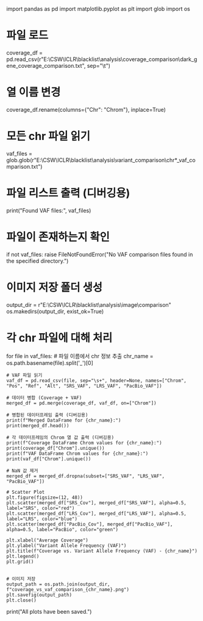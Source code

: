 import pandas as pd
import matplotlib.pyplot as plt
import glob
import os

# 파일 로드
coverage_df = pd.read_csv(r"E:\CSW\ICLR\blacklist\analysis\coverage_comparison\dark_gene_coverage_comparison.txt", sep="\t")

# 열 이름 변경
coverage_df.rename(columns={"Chr": "Chrom"}, inplace=True)

# 모든 chr 파일 읽기
vaf_files = glob.glob(r"E:\CSW\ICLR\blacklist\analysis\variant_comparison\chr*_vaf_comparison.txt")

# 파일 리스트 출력 (디버깅용)
print("Found VAF files:", vaf_files)

# 파일이 존재하는지 확인
if not vaf_files:
    raise FileNotFoundError("No VAF comparison files found in the specified directory.")

# 이미지 저장 폴더 생성
output_dir = r"E:\CSW\ICLR\blacklist\analysis\image\comparison"
os.makedirs(output_dir, exist_ok=True)

# 각 chr 파일에 대해 처리
for file in vaf_files:
    # 파일 이름에서 chr 정보 추출
    chr_name = os.path.basename(file).split('_')[0]

    # VAF 파일 읽기
    vaf_df = pd.read_csv(file, sep="\s+", header=None, names=["Chrom", "Pos", "Ref", "Alt", "SRS_VAF", "LRS_VAF", "PacBio_VAF"])

    # 데이터 병합 (Coverage + VAF)
    merged_df = pd.merge(coverage_df, vaf_df, on=["Chrom"])

    # 병합된 데이터프레임 출력 (디버깅용)
    print(f"Merged DataFrame for {chr_name}:")
    print(merged_df.head())

    # 각 데이터프레임의 Chrom 열 값 출력 (디버깅용)
    print(f"Coverage DataFrame Chrom values for {chr_name}:")
    print(coverage_df["Chrom"].unique())
    print(f"VAF DataFrame Chrom values for {chr_name}:")
    print(vaf_df["Chrom"].unique())

    # NaN 값 제거
    merged_df = merged_df.dropna(subset=["SRS_VAF", "LRS_VAF", "PacBio_VAF"])

    # Scatter Plot
    plt.figure(figsize=(12, 48))
    plt.scatter(merged_df["SRS_Cov"], merged_df["SRS_VAF"], alpha=0.5, label="SRS", color="red")
    plt.scatter(merged_df["LRS_Cov"], merged_df["LRS_VAF"], alpha=0.5, label="LRS", color="blue")
    plt.scatter(merged_df["PacBio_Cov"], merged_df["PacBio_VAF"], alpha=0.5, label="PacBio", color="green")

    plt.xlabel("Average Coverage")
    plt.ylabel("Variant Allele Frequency (VAF)")
    plt.title(f"Coverage vs. Variant Allele Frequency (VAF) - {chr_name}")
    plt.legend()
    plt.grid()


    # 이미지 저장
    output_path = os.path.join(output_dir, f"coverage_vs_vaf_comparison_{chr_name}.png")
    plt.savefig(output_path)
    plt.close()

print("All plots have been saved.")
